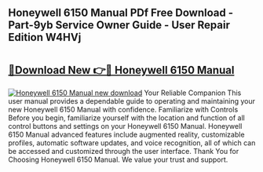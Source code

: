 ## Honeywell 6150 Manual PDf Free Download - Part-9yb Service Owner Guide - User Repair Edition W4HVj

# <h2><a href="http://bc11122.oget.top/?id=Honeywell+6150+Manual">🔗Download New 👉🔴 Honeywell 6150 Manual</a></h2>

[![Honeywell 6150 Manual new download](https://i.imgur.com/5g1atiW.png)](http://bc11122.oget.top/?id=Honeywell+6150+Manual)
Your Reliable Companion This user manual provides a dependable guide to operating and maintaining your new Honeywell 6150 Manual with confidence. Familiarize with Controls Before you begin, familiarize yourself with the location and function of all control buttons and settings on your Honeywell 6150 Manual. Honeywell 6150 Manual advanced features include augmented reality, customizable profiles, automatic software updates, and voice recognition, all of which can be accessed and customized through the user interface. Thank You for Choosing Honeywell 6150 Manual. We value your trust and support.
